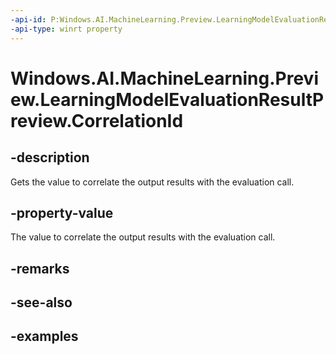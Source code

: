 ```yaml
---
-api-id: P:Windows.AI.MachineLearning.Preview.LearningModelEvaluationResultPreview.CorrelationId
-api-type: winrt property
---
```


<!-- Property syntax.
public string CorrelationId { get; }
-->

# Windows.AI.MachineLearning.Preview.LearningModelEvaluationResultPreview.CorrelationId

## -description
Gets the value to correlate the output results with the evaluation call.

## -property-value
The value to correlate the output results with the evaluation call.

## -remarks

## -see-also

## -examples

